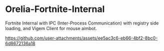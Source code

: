 # Orelia-Fortnite-Internal
Fortnite Internal with IPC (Inter-Process Communication) with registry side loading, and Vigem Client for mouse aimbot.


https://github.com/user-attachments/assets/ee5ac3c6-eb66-4bf2-8bc0-6d8672136a18

